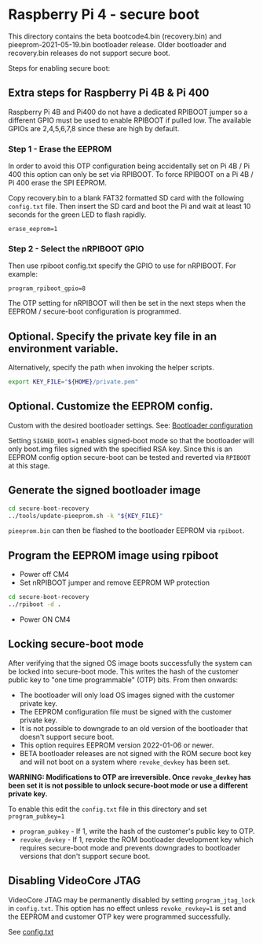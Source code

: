 # Raspberry Pi 4 - secure boot

This directory contains the beta bootcode4.bin (recovery.bin) and pieeprom-2021-05-19.bin
bootloader release. Older bootloader and recovery.bin releases do not support secure boot.

Steps for enabling secure boot:

## Extra steps for Raspberry Pi 4B & Pi 400
Raspberry Pi 4B and Pi400 do not have a dedicated RPIBOOT jumper so a different GPIO
must be used to enable RPIBOOT if pulled low. The available GPIOs are 2,4,5,6,7,8
since these are high by default.

### Step 1 - Erase the EEPROM
In order to avoid this OTP configuration being accidentally set on Pi 4B / Pi 400
this option can only be set via RPIBOOT. To force RPIBOOT on a Pi 4B / Pi 400
erase the SPI EEPROM.

Copy recovery.bin to a blank FAT32 formatted SD card with the following `config.txt` file.
Then insert the SD card and boot the Pi and wait at least 10 seconds for the green
LED to flash rapidly.
```
erase_eeprom=1
```

### Step 2 - Select the nRPIBOOT GPIO
Then use rpiboot config.txt specify the GPIO to use for nRPIBOOT. For example:
```
program_rpiboot_gpio=8
```

The OTP setting for nRPIBOOT will then be set in the next steps when the
EEPROM / secure-boot configuration is programmed.

## Optional. Specify the private key file in an environment variable.
Alternatively, specify the path when invoking the helper scripts.
```bash
export KEY_FILE="${HOME}/private.pem"
```

## Optional. Customize the EEPROM config.
Custom with the desired bootloader settings. 
See: [Bootloader configuration](https://www.raspberrypi.org/documentation/hardware/raspberrypi/bcm2711_bootloader_config.md)

Setting `SIGNED_BOOT=1` enables signed-boot mode so that the bootloader will only
boot.img files signed with the specified RSA key. Since this is an EEPROM config
option secure-boot can be tested and reverted via `RPIBOOT` at this stage.

## Generate the signed bootloader image
```bash
cd secure-boot-recovery
../tools/update-pieeprom.sh -k "${KEY_FILE}"
```

`pieeprom.bin` can then be flashed to the bootloader EEPROM via `rpiboot`.

## Program the EEPROM image using rpiboot
* Power off CM4
* Set nRPIBOOT jumper and remove EEPROM WP protection
```bash
cd secure-boot-recovery
../rpiboot -d .
```
* Power ON CM4

## Locking secure-boot mode
After verifying that the signed OS image boots successfully the system
can be locked into secure-boot mode.  This writes the hash of the
customer public key to "one time programmable" (OTP) bits. From then
onwards:

* The bootloader will only load OS images signed with the customer private key.
* The EEPROM configuration file must be signed with the customer private key.
* It is not possible to downgrade to an old version of the bootloader that doesn't
  support secure boot.
* This option requires EEPROM version 2022-01-06 or newer.
* BETA bootloader releases are not signed with the ROM secure boot key and will
  not boot on a system where `revoke_devkey` has been set.

**WARNING: Modifications to OTP are irreversible. Once `revoke_devkey` has been set it is not possible to unlock secure-boot mode or use a different private key.**

To enable this edit the `config.txt` file in this directory and set
`program_pubkey=1`

* `program_pubkey` - If 1, write the hash of the customer's public key to OTP.
* `revoke_devkey` - If 1, revoke the ROM bootloader development key which
   requires secure-boot mode and prevents downgrades to bootloader versions that
    don't support secure boot.

## Disabling VideoCore JTAG

VideoCore JTAG may be permanently disabled by setting `program_jtag_lock` in
`config.txt`. This option has no effect unless `revoke_revkey=1` is set and
the EEPROM and customer OTP key were programmed successfully.

See [config.txt](config.txt)
